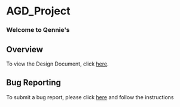 # AGD_Project

### Welcome to Qennie's

## Overview

To view the Design Document, click 
[here](https://docs.google.com/document/d/18fyP_4DLadryM1rpx-E4aTTFhpRg8qVE3imM9cclT34/edit?usp=sharing).

## Bug Reporting

To submit a bug report, please click [here]() and follow the instructions
